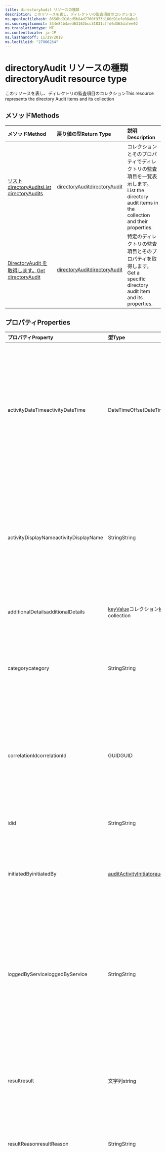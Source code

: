 ```yaml
---
title: directoryAudit リソースの種類
description: このリソースを表し、ディレクトリの監査項目のコレクション
ms.openlocfilehash: 8656bd910cd5b84d7760f973b160d91efe08abe1
ms.sourcegitcommit: 334e84b4aed63162bcc31831cffd6d363dafee02
ms.translationtype: MT
ms.contentlocale: ja-JP
ms.lasthandoff: 11/29/2018
ms.locfileid: "27066264"
---
```

# <a name="directoryaudit-resource-type"></a><span data-ttu-id="7dcf1-103">directoryAudit リソースの種類</span><span class="sxs-lookup"><span data-stu-id="7dcf1-103">directoryAudit resource type</span></span>
<span data-ttu-id="7dcf1-104">このリソースを表し、ディレクトリの監査項目のコレクション</span><span class="sxs-lookup"><span data-stu-id="7dcf1-104">This resource represents the directory Audit items and its collection</span></span>


## <a name="methods"></a><span data-ttu-id="7dcf1-105">メソッド</span><span class="sxs-lookup"><span data-stu-id="7dcf1-105">Methods</span></span>

| <span data-ttu-id="7dcf1-106">メソッド</span><span class="sxs-lookup"><span data-stu-id="7dcf1-106">Method</span></span>           | <span data-ttu-id="7dcf1-107">戻り値の型</span><span class="sxs-lookup"><span data-stu-id="7dcf1-107">Return Type</span></span>    |<span data-ttu-id="7dcf1-108">説明</span><span class="sxs-lookup"><span data-stu-id="7dcf1-108">Description</span></span>|
|:---------------|:--------|:----------|
|[<span data-ttu-id="7dcf1-109">リスト directoryAudits</span><span class="sxs-lookup"><span data-stu-id="7dcf1-109">List directoryAudits</span></span>](../api/directoryaudit-list.md) | [<span data-ttu-id="7dcf1-110">directoryAudit</span><span class="sxs-lookup"><span data-stu-id="7dcf1-110">directoryAudit</span></span>](directoryaudit.md) |<span data-ttu-id="7dcf1-111">コレクションとそのプロパティでディレクトリの監査項目を一覧表示します。</span><span class="sxs-lookup"><span data-stu-id="7dcf1-111">List the directory audit items in the collection and their properties.</span></span>|
|[<span data-ttu-id="7dcf1-112">DirectoryAudit を取得します。</span><span class="sxs-lookup"><span data-stu-id="7dcf1-112">Get directoryAudit</span></span>](../api/directoryaudit-get.md) | [<span data-ttu-id="7dcf1-113">directoryAudit</span><span class="sxs-lookup"><span data-stu-id="7dcf1-113">directoryAudit</span></span>](directoryaudit.md) |<span data-ttu-id="7dcf1-114">特定のディレクトリの監査項目とそのプロパティを取得します。</span><span class="sxs-lookup"><span data-stu-id="7dcf1-114">Get a specific directory audit item and its properties.</span></span>|


## <a name="properties"></a><span data-ttu-id="7dcf1-115">プロパティ</span><span class="sxs-lookup"><span data-stu-id="7dcf1-115">Properties</span></span>
| <span data-ttu-id="7dcf1-116">プロパティ</span><span class="sxs-lookup"><span data-stu-id="7dcf1-116">Property</span></span>     | <span data-ttu-id="7dcf1-117">型</span><span class="sxs-lookup"><span data-stu-id="7dcf1-117">Type</span></span>   |<span data-ttu-id="7dcf1-118">説明</span><span class="sxs-lookup"><span data-stu-id="7dcf1-118">Description</span></span>|
|:---------------|:--------|:----------|
|<span data-ttu-id="7dcf1-119">activityDateTime</span><span class="sxs-lookup"><span data-stu-id="7dcf1-119">activityDateTime</span></span>|<span data-ttu-id="7dcf1-120">DateTimeOffset</span><span class="sxs-lookup"><span data-stu-id="7dcf1-120">DateTimeOffset</span></span>|<span data-ttu-id="7dcf1-121">アクティビティが実行された日時を示します。</span><span class="sxs-lookup"><span data-stu-id="7dcf1-121">Indicates the date and time the activity was performed.</span></span> <span data-ttu-id="7dcf1-122">タイムスタンプ型が、常に UTC 時刻です。</span><span class="sxs-lookup"><span data-stu-id="7dcf1-122">The Timestamp type is always in UTC time.</span></span> <span data-ttu-id="7dcf1-123">たとえば、2014 年 1 月 1 日午前 0 時 (UTC) は、次のようになります。`'2014-01-01T00:00:00Z'`</span><span class="sxs-lookup"><span data-stu-id="7dcf1-123">For example, midnight UTC on Jan 1, 2014 would look like this: `'2014-01-01T00:00:00Z'`</span></span>|
|<span data-ttu-id="7dcf1-124">activityDisplayName</span><span class="sxs-lookup"><span data-stu-id="7dcf1-124">activityDisplayName</span></span>|<span data-ttu-id="7dcf1-125">String</span><span class="sxs-lookup"><span data-stu-id="7dcf1-125">String</span></span>|<span data-ttu-id="7dcf1-126">アクティビティ名または操作の名前 (例。</span><span class="sxs-lookup"><span data-stu-id="7dcf1-126">Indicates the activity name or the operation name (E.g.</span></span> <span data-ttu-id="7dcf1-127">「ユーザーを作成する」、「グループ メンバーの追加」)。</span><span class="sxs-lookup"><span data-stu-id="7dcf1-127">"Create User", "Add member to group").</span></span> <span data-ttu-id="7dcf1-128">ログに記録する活動のリストは、 [Azure の広告活動のリスト](https://docs.microsoft.com/en-us/azure/active-directory/active-directory-reporting-activity-audit-logs#azure-ad-audit-activity-list)を参照してください。</span><span class="sxs-lookup"><span data-stu-id="7dcf1-128">For a list of activities logged,refer to [Azure Ad activity list](https://docs.microsoft.com/en-us/azure/active-directory/active-directory-reporting-activity-audit-logs#azure-ad-audit-activity-list).</span></span>|
|<span data-ttu-id="7dcf1-129">additionalDetails</span><span class="sxs-lookup"><span data-stu-id="7dcf1-129">additionalDetails</span></span>|<span data-ttu-id="7dcf1-130">[keyValue](keyvalue.md)コレクション</span><span class="sxs-lookup"><span data-stu-id="7dcf1-130">[keyValue](keyvalue.md) collection</span></span>|<span data-ttu-id="7dcf1-131">活動に関する詳細情報を示します。</span><span class="sxs-lookup"><span data-stu-id="7dcf1-131">Indicates additional details on the activity.</span></span>|
|<span data-ttu-id="7dcf1-132">category</span><span class="sxs-lookup"><span data-stu-id="7dcf1-132">category</span></span>|<span data-ttu-id="7dcf1-133">String</span><span class="sxs-lookup"><span data-stu-id="7dcf1-133">String</span></span>|<span data-ttu-id="7dcf1-134">活動の対象となっているリソース カテゴリを示します。</span><span class="sxs-lookup"><span data-stu-id="7dcf1-134">Indicates which resource category that's targeted by the activity.</span></span> <span data-ttu-id="7dcf1-135">(例: ユーザーの管理、グループの管理などです。)。</span><span class="sxs-lookup"><span data-stu-id="7dcf1-135">(For example: User Management, Group Management etc..)</span></span>|
|<span data-ttu-id="7dcf1-136">correlationId</span><span class="sxs-lookup"><span data-stu-id="7dcf1-136">correlationId</span></span>|<span data-ttu-id="7dcf1-137">GUID</span><span class="sxs-lookup"><span data-stu-id="7dcf1-137">GUID</span></span>|<span data-ttu-id="7dcf1-138">により、さまざまなサービス全体にわたる活動を関連付ける一意の ID を示します。</span><span class="sxs-lookup"><span data-stu-id="7dcf1-138">Indicates a unique ID that helps correlate activities that span across various services.</span></span> <span data-ttu-id="7dcf1-139">サービス全体にわたるトレース ログを使用できます。</span><span class="sxs-lookup"><span data-stu-id="7dcf1-139">Can be used to trace logs across services.</span></span>|
|<span data-ttu-id="7dcf1-140">id</span><span class="sxs-lookup"><span data-stu-id="7dcf1-140">id</span></span>|<span data-ttu-id="7dcf1-141">String</span><span class="sxs-lookup"><span data-stu-id="7dcf1-141">String</span></span>| <span data-ttu-id="7dcf1-142">アクティビティの一意の ID を示します。</span><span class="sxs-lookup"><span data-stu-id="7dcf1-142">Indicates the unique ID for the activity.</span></span> <span data-ttu-id="7dcf1-143">これは、GUID です。</span><span class="sxs-lookup"><span data-stu-id="7dcf1-143">This is a GUID.</span></span>|
|<span data-ttu-id="7dcf1-144">initiatedBy</span><span class="sxs-lookup"><span data-stu-id="7dcf1-144">initiatedBy</span></span>|[<span data-ttu-id="7dcf1-145">auditActivityInitiator</span><span class="sxs-lookup"><span data-stu-id="7dcf1-145">auditActivityInitiator</span></span>](auditactivityinitiator.md)|<span data-ttu-id="7dcf1-146">ユーザーまたはアプリケーションに関する情報が、アクティビティを開始することを示します。</span><span class="sxs-lookup"><span data-stu-id="7dcf1-146">Indicates information about the user or app initiated the activity.</span></span>|
|<span data-ttu-id="7dcf1-147">loggedByService</span><span class="sxs-lookup"><span data-stu-id="7dcf1-147">loggedByService</span></span>|<span data-ttu-id="7dcf1-148">String</span><span class="sxs-lookup"><span data-stu-id="7dcf1-148">String</span></span>|<span data-ttu-id="7dcf1-149">サービスが動作を開始する情報を示します (例: セルフ サービスのパスワード管理、コア ディレクトリ、B2C、ユーザーの招待、Microsoft 個人情報管理、Id 管理の権限を持つ。</span><span class="sxs-lookup"><span data-stu-id="7dcf1-149">Indicates information on which service initiated the activity (For example: Self-service Password Management, Core Directory, B2C, Invited Users, Microsoft Identity Manager, Privileged Identity Management.</span></span>|
|<span data-ttu-id="7dcf1-150">result</span><span class="sxs-lookup"><span data-stu-id="7dcf1-150">result</span></span>|<span data-ttu-id="7dcf1-151">文字列</span><span class="sxs-lookup"><span data-stu-id="7dcf1-151">string</span></span>| <span data-ttu-id="7dcf1-152">活動の結果を示します。使用可能な値: `success`、 `failure`、 `timeout`、 `unknownFutureValue`。</span><span class="sxs-lookup"><span data-stu-id="7dcf1-152">Indicates the result of the activity.Possible values are: `success`, `failure`, `timeout`, `unknownFutureValue`.</span></span>||
|<span data-ttu-id="7dcf1-153">resultReason</span><span class="sxs-lookup"><span data-stu-id="7dcf1-153">resultReason</span></span>|<span data-ttu-id="7dcf1-154">String</span><span class="sxs-lookup"><span data-stu-id="7dcf1-154">String</span></span>|<span data-ttu-id="7dcf1-155">結果が [エラー] または [タイムアウト] の場合は、エラーの原因を示します。</span><span class="sxs-lookup"><span data-stu-id="7dcf1-155">Indicates the reason for failure if the result is "Failure" or "timeout".</span></span>|
|<span data-ttu-id="7dcf1-156">targetResources</span><span class="sxs-lookup"><span data-stu-id="7dcf1-156">targetResources</span></span>|<span data-ttu-id="7dcf1-157">[targetResource](targetresource.md)コレクション</span><span class="sxs-lookup"><span data-stu-id="7dcf1-157">[targetResource](targetresource.md) collection</span></span>|<span data-ttu-id="7dcf1-158">活動のためのリソースが変更された情報を示します。</span><span class="sxs-lookup"><span data-stu-id="7dcf1-158">Indicates information on which resource was changed due to the activity.</span></span> <span data-ttu-id="7dcf1-159">ターゲット リソースの型には、ユーザー、デバイス、ディレクトリ、アプリケーション、役割、グループ、ポリシーまたはその他を指定できます。</span><span class="sxs-lookup"><span data-stu-id="7dcf1-159">Target Resource Type can be User, Device, Directory, App, Role, Group, Policy or Other.</span></span>

## <a name="relationships"></a><span data-ttu-id="7dcf1-160">リレーションシップ</span><span class="sxs-lookup"><span data-stu-id="7dcf1-160">Relationships</span></span>
<span data-ttu-id="7dcf1-161">なし</span><span class="sxs-lookup"><span data-stu-id="7dcf1-161">None</span></span>


## <a name="json-representation"></a><span data-ttu-id="7dcf1-162">JSON 表記</span><span class="sxs-lookup"><span data-stu-id="7dcf1-162">JSON representation</span></span>

<span data-ttu-id="7dcf1-163">以下は、リソースの JSON 表記です。</span><span class="sxs-lookup"><span data-stu-id="7dcf1-163">Here is a JSON representation of the resource.</span></span>

<!-- {
  "blockType": "resource",
  "optionalProperties": [

  ],
  "@odata.type": "microsoft.graph.directoryAudit"
}-->

```json
{
  "activityDateTime": "String (timestamp)",
  "activityDisplayName": "String",
  "additionalDetails": [{"@odata.type": "microsoft.graph.keyValue"}],
  "category": "String",
  "correlationId": "Guid",
  "id": "String (identifier)",
  "initiatedBy": {"@odata.type": "microsoft.graph.auditActivityInitiator"},
  "loggedByService": "String",
  "result": "string",
  "resultReason": "String",
  "targetResources": [{"@odata.type": "microsoft.graph.targetResource"}]
}

```

<!-- uuid: 8fcb5dbc-d5aa-4681-8e31-b001d5168d79
2015-10-25 14:57:30 UTC -->
<!-- {
  "type": "#page.annotation",
  "description": "directoryAudit resource",
  "keywords": "",
  "section": "documentation",
  "tocPath": ""
}-->